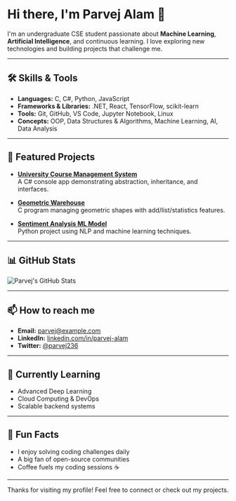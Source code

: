 # Hi there, I'm Parvej Alam 👋

I'm an undergraduate CSE student passionate about **Machine Learning**, **Artificial Intelligence**, and continuous learning. I love exploring new technologies and building projects that challenge me.

---

## 🛠️ Skills & Tools

- **Languages:** C, C#, Python, JavaScript  
- **Frameworks & Libraries:** .NET, React, TensorFlow, scikit-learn  
- **Tools:** Git, GitHub, VS Code, Jupyter Notebook, Linux  
- **Concepts:** OOP, Data Structures & Algorithms, Machine Learning, AI, Data Analysis

---

## 🚀 Featured Projects

- [**University Course Management System**](https://github.com/parvej236/UniversityCourseManagement)  
  A C# console app demonstrating abstraction, inheritance, and interfaces.

- [**Geometric Warehouse**](https://github.com/parvej236/GeometricWarehouse)  
  C program managing geometric shapes with add/list/statistics features.

- [**Sentiment Analysis ML Model**](https://github.com/parvej236/SentimentAnalysis)  
  Python project using NLP and machine learning techniques.

---

## 📊 GitHub Stats

![Parvej's GitHub Stats](https://github-readme-stats.vercel.app/api?username=parvej236&show_icons=true&theme=radical)

---

## 📫 How to reach me

- **Email:** parvej@example.com  
- **LinkedIn:** [linkedin.com/in/parvej-alam](https://linkedin.com/in/parvej-alam)  
- **Twitter:** [@parvej236](https://twitter.com/parvej236)

---

## 🌱 Currently Learning

- Advanced Deep Learning  
- Cloud Computing & DevOps  
- Scalable backend systems

---

## 🎉 Fun Facts

- I enjoy solving coding challenges daily  
- A big fan of open-source communities  
- Coffee fuels my coding sessions ☕️

---

Thanks for visiting my profile! Feel free to connect or check out my projects.
